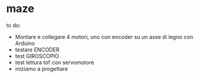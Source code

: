 # maze
to do:
- Montare e collegare 4 motori, uno con encoder su un asse di legno con Arduino
- testare ENCODER
- test GIROSCOPIO
- test lettura tof con servomotore
- iniziamo a progettare

